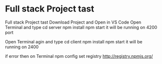 # Full stack Project tast
 Full stack Project tast
 Download Project and Open in VS Code
Open Terminal and type
cd server
npm install
npm start
it will be running on 4200 port

Open Terminal agin and type
cd client
npm install
npm start
it will be running on 2400

if error then on Terminal 
npm config set registry http://registry.npmjs.org/ 
